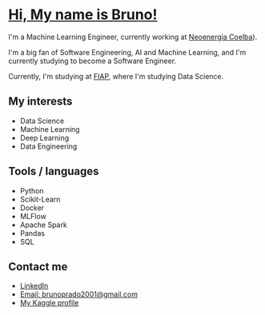 # [Hi, My name is Bruno!](www.brcprado.com.br)

I'm a Machine Learning Engineer, currently working at [Neoenergia Coelba](https://www.neoenergia.com/web/bahia)).

I'm a big fan of Software Engineering, AI and Machine Learning, and I'm currently studying to become a Software Engineer.

Currently, I'm studying at [FIAP](https://www.fiap.com.br), where I'm studying Data Science.
  
  
## My interests
- Data Science
- Machine Learning
- Deep Learning
- Data Engineering


## Tools / languages

- Python
- Scikit-Learn
- Docker
- MLFlow
- Apache Spark
- Pandas
- SQL

<!-- logo of the tools i use -->


## Contact me

- [LinkedIn](https://www.linkedin.com/in/bruno-prado-7b5b6b1a3/)
- [Email: brunoprado2001@gmail.com](mailto:brunopradocode@gmail.com)
- [My Kaggle profile](https://www.kaggle.com/brunocprado)


